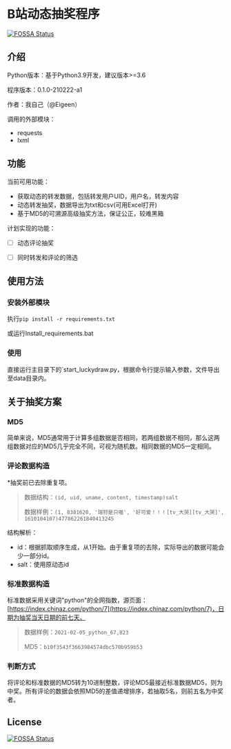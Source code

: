 # B站动态抽奖程序
[![FOSSA Status](https://app.fossa.com/api/projects/git%2Bgithub.com%2Feigeen%2Fbili-bonus.svg?type=shield)](https://app.fossa.com/projects/git%2Bgithub.com%2Feigeen%2Fbili-bonus?ref=badge_shield)


## 介绍

Python版本：基于Python3.9开发，建议版本>=3.6

程序版本：0.1.0-210222-a1

作者：我自己（@Eigeen）

调用的外部模块：

- requests
- lxml



## 功能

当前可用功能：

- 获取动态的转发数据，包括转发用户UID，用户名，转发内容
- 动态转发抽奖，数据导出为txt和csv(可用Excel打开)
- 基于MD5的可溯源高级抽奖方法，保证公正，较难黑箱

计划实现的功能：

- [ ] 动态评论抽奖
- [ ] 同时转发和评论的筛选



## 使用方法

### 安装外部模块

执行`pip install -r requirements.txt`

或运行Install_requirements.bat

### 使用

直接运行主目录下的`start_luckydraw.py，根据命令行提示输入参数，文件导出至data目录内。



## 关于抽奖方案

### MD5

简单来说，MD5通常用于计算多组数据是否相同，若两组数据不相同，那么这两组数据对应的MD5几乎完全不同，可视为随机数。相同数据的MD5一定相同。

### 评论数据构造

*抽奖前已去除重复项。

> 数据结构：`(id, uid, uname, content, timestamp)salt`
>
> 数据样例：`(1, 8381620, '瑞狩是只喵', '好可爱！！！[tv_大哭][tv_大哭]', 1610104107)477862261840413245`

结构解析：

- id：根据抓取顺序生成，从1开始。由于重复项的去除，实际导出的数据可能会少一部分id。
- salt：使用原动态id

### 标准数据构造

标准数据采用关键词"python"的全网指数，源页面：[https://index.chinaz.com/python/7](https://index.chinaz.com/python/7)，日期为抽奖当天日期的前七天。

> 数据样例：`2021-02-05_python_67,823`
>
> MD5：`b10f3543f3663984574dbc570b959b53`

### 判断方式

将评论和标准数据的MD5转为10进制整数，评论MD5最接近标准数据MD5，则为中奖。所有评论的数据会依照MD5的差值递增排序，若抽取5名，则前五名为中奖者。

## License
[![FOSSA Status](https://app.fossa.com/api/projects/git%2Bgithub.com%2Feigeen%2Fbili-bonus.svg?type=large)](https://app.fossa.com/projects/git%2Bgithub.com%2Feigeen%2Fbili-bonus?ref=badge_large)